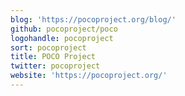 ```yaml
---
blog: 'https://pocoproject.org/blog/'
github: pocoproject/poco
logohandle: pocoproject
sort: pocoproject
title: POCO Project
twitter: pocoproject
website: 'https://pocoproject.org/'
---
```

